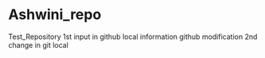 # Ashwini_repo
Test_Repository
1st input in github
local information
github modification
2nd change in git local
